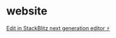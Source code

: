 # website

[Edit in StackBlitz next generation editor ⚡️](https://stackblitz.com/~/github.com/pepperfieldagency/website)